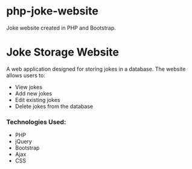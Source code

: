 # php-joke-website
Joke website created in PHP and Bootstrap.

# Joke Storage Website  

A web application designed for storing jokes in a database. The website allows users to:  
- View jokes  
- Add new jokes  
- Edit existing jokes  
- Delete jokes from the database  

### **Technologies Used:**  
- PHP  
- jQuery  
- Bootstrap  
- Ajax
- CSS
